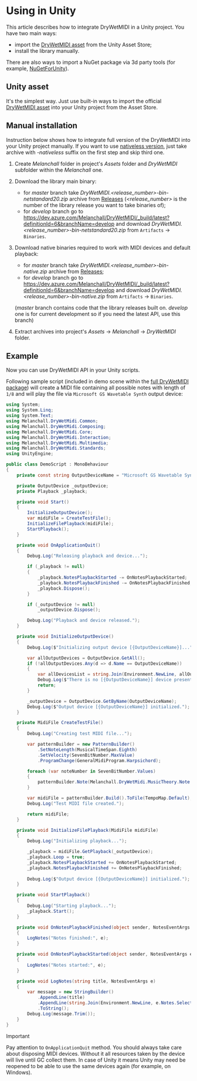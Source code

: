 ﻿---
uid: a_develop_unity
---

# Using in Unity

This article describes how to integrate DryWetMIDI in a Unity project. You have two main ways:

* import the [DryWetMIDI asset](https://assetstore.unity.com/packages/tools/audio/drywetmidi-222171) from the Unity Asset Store;
* install the library manually.

There are also ways to import a NuGet package via 3d party tools (for example, [NuGetForUnity](https://github.com/GlitchEnzo/NuGetForUnity)).

## Unity asset

It's the simplest way. Just use built-in ways to import the official [DryWetMIDI asset](https://assetstore.unity.com/packages/tools/audio/drywetmidi-222171) into your Unity project from the Asset Store.

## Manual installation

Instruction below shows how to integrate full version of the DryWetMIDI into your Unity project manually. If you want to use [nativeless version](xref:a_develop_nativeless), just take archive with _-nativeless_ suffix on the first step and skip third one.

1. Create _Melanchall_ folder in project's _Assets_ folder and _DryWetMIDI_ subfolder within the _Melanchall_ one.
2. Download the library main binary:
    * for _master_ branch take _DryWetMIDI.<release_number>-bin-netstandard20.zip_ archive from [Releases](https://github.com/melanchall/drywetmidi/releases) (_<release_number>_ is the number of the library release you want to take binaries of);
    * for _develop_ branch go to https://dev.azure.com/Melanchall/DryWetMIDI/_build/latest?definitionId=6&branchName=develop and download _DryWetMIDI.<release_number>-bin-netstandard20.zip_ from `Artifacts` → `Binaries`.
3. Download native binaries required to work with MIDI devices and default playback:
    * for _master_ branch take _DryWetMIDI.<release_number>-bin-native.zip_ archive from [Releases](https://github.com/melanchall/drywetmidi/releases);
    * for _develop_ branch go to https://dev.azure.com/Melanchall/DryWetMIDI/_build/latest?definitionId=6&branchName=develop and download _DryWetMIDI.<release_number>-bin-native.zip_ from `Artifacts` → `Binaries`.

    (_master_ branch contains code that the library releases built on. _develop_ one is for current development so if you need the latest API, use this branch)
4. Extract archives into project's _Assets_ → _Melanchall_ → _DryWetMIDI_ folder.

## Example

Now you can use DryWetMIDI API in your Unity scripts.

Following sample script (included in demo scene within the [full DryWetMIDI package](https://assetstore.unity.com/packages/tools/audio/drywetmidi-222171)) will create a MIDI file containing all possible notes with length of `1/8` and will play the file via `Microsoft GS Wavetable Synth` output device:

```csharp
using System;
using System.Linq;
using System.Text;
using Melanchall.DryWetMidi.Common;
using Melanchall.DryWetMidi.Composing;
using Melanchall.DryWetMidi.Core;
using Melanchall.DryWetMidi.Interaction;
using Melanchall.DryWetMidi.Multimedia;
using Melanchall.DryWetMidi.Standards;
using UnityEngine;

public class DemoScript : MonoBehaviour
{
    private const string OutputDeviceName = "Microsoft GS Wavetable Synth";

    private OutputDevice _outputDevice;
    private Playback _playback;

    private void Start()
    {
        InitializeOutputDevice();
        var midiFile = CreateTestFile();
        InitializeFilePlayback(midiFile);
        StartPlayback();
    }

    private void OnApplicationQuit()
    {
        Debug.Log("Releasing playback and device...");

        if (_playback != null)
        {
            _playback.NotesPlaybackStarted -= OnNotesPlaybackStarted;
            _playback.NotesPlaybackFinished -= OnNotesPlaybackFinished;
            _playback.Dispose();
        }

        if (_outputDevice != null)
            _outputDevice.Dispose();

        Debug.Log("Playback and device released.");
    }

    private void InitializeOutputDevice()
    {
        Debug.Log($"Initializing output device [{OutputDeviceName}]...");

        var allOutputDevices = OutputDevice.GetAll();
        if (!allOutputDevices.Any(d => d.Name == OutputDeviceName))
        {
            var allDevicesList = string.Join(Environment.NewLine, allOutputDevices.Select(d => $"  {d.Name}"));
            Debug.Log($"There is no [{OutputDeviceName}] device presented in the system. Here the list of all device:{Environment.NewLine}{allDevicesList}");
            return;
        }

        _outputDevice = OutputDevice.GetByName(OutputDeviceName);
        Debug.Log($"Output device [{OutputDeviceName}] initialized.");
    }

    private MidiFile CreateTestFile()
    {
        Debug.Log("Creating test MIDI file...");

        var patternBuilder = new PatternBuilder()
            .SetNoteLength(MusicalTimeSpan.Eighth)
            .SetVelocity(SevenBitNumber.MaxValue)
            .ProgramChange(GeneralMidiProgram.Harpsichord);

        foreach (var noteNumber in SevenBitNumber.Values)
        {
            patternBuilder.Note(Melanchall.DryWetMidi.MusicTheory.Note.Get(noteNumber));
        }

        var midiFile = patternBuilder.Build().ToFile(TempoMap.Default);
        Debug.Log("Test MIDI file created.");

        return midiFile;
    }

    private void InitializeFilePlayback(MidiFile midiFile)
    {
        Debug.Log("Initializing playback...");

        _playback = midiFile.GetPlayback(_outputDevice);
        _playback.Loop = true;
        _playback.NotesPlaybackStarted += OnNotesPlaybackStarted;
        _playback.NotesPlaybackFinished += OnNotesPlaybackFinished;
       
        Debug.Log($"Output device [{OutputDeviceName}] initialized.");
    }

    private void StartPlayback()
    {
        Debug.Log("Starting playback...");
        _playback.Start();
    }

    private void OnNotesPlaybackFinished(object sender, NotesEventArgs e)
    {
        LogNotes("Notes finished:", e);
    }

    private void OnNotesPlaybackStarted(object sender, NotesEventArgs e)
    {
        LogNotes("Notes started:", e);
    }

    private void LogNotes(string title, NotesEventArgs e)
    {
        var message = new StringBuilder()
            .AppendLine(title)
            .AppendLine(string.Join(Environment.NewLine, e.Notes.Select(n => $"  {n}")))
            .ToString();
        Debug.Log(message.Trim());
    }
}
```

> [!IMPORTANT]
> Pay attention to `OnApplicationQuit` method. You should always take care about disposing MIDI devices. Without it all resources taken by the device will live until GC collect them. In case of Unity it means Unity may need be reopened to be able to use the same devices again (for example, on Windows).